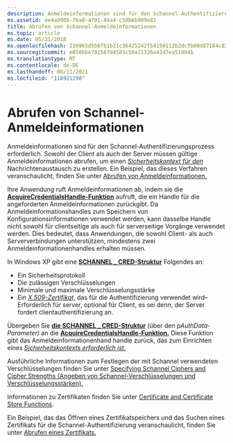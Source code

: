 ```yaml
---
description: Anmeldeinformationen sind für den Schannel-Authentifizierungsprozess erforderlich. Sowohl der Client als auch der Server müssen gültige Anmeldeinformationen abrufen, um einen Sicherheitskontext für den Nachrichtenaustausch zu erstellen. Ein Beispiel, das dieses Verfahren veranschaulicht, finden Sie unter Abrufen von Anmeldeinformationen.
ms.assetid: ee4a9908-7ba8-4701-84a4-c50b6b989e82
title: Abrufen von Schannel-Anmeldeinformationen
ms.topic: article
ms.date: 05/31/2018
ms.openlocfilehash: 216965d5b6fb1b21c36425242f54150112b2dcfb00dd7184c828aba865bbb5a9
ms.sourcegitcommit: e858bbe701567d4583c50a11326e42d7ea51804b
ms.translationtype: MT
ms.contentlocale: de-DE
ms.lasthandoff: 08/11/2021
ms.locfileid: "118921198"
---
```

# <a name="obtaining-schannel-credentials"></a>Abrufen von Schannel-Anmeldeinformationen

Anmeldeinformationen sind für den Schannel-Authentifizierungsprozess erforderlich. Sowohl der Client als auch der Server müssen gültige Anmeldeinformationen abrufen, um einen [*Sicherheitskontext für den*](../secgloss/s-gly.md) Nachrichtenaustausch zu erstellen. Ein Beispiel, das dieses Verfahren veranschaulicht, finden Sie unter [Abrufen von Anmeldeinformationen.](getting-a-certificate-for-schannel.md)

Ihre Anwendung ruft Anmeldeinformationen ab, indem sie die [**AcquireCredentialsHandle-Funktion**](/windows/win32/api/sspi/nf-sspi-acquirecredentialshandlea) aufruft, die ein Handle für die angeforderten Anmeldeinformationen zurückgibt. Da Anmeldeinformationshandles zum Speichern von Konfigurationsinformationen verwendet werden, kann dasselbe Handle nicht sowohl für clientseitige als auch für serverseitige Vorgänge verwendet werden. Dies bedeutet, dass Anwendungen, die sowohl Client- als auch Serververbindungen unterstützen, mindestens zwei Anmeldeinformationenhandles erhalten müssen.

In Windows XP gibt eine [**SCHANNEL \_ CRED-Struktur**](/windows/desktop/api/Schannel/ns-schannel-schannel_cred) Folgendes an:

-   Ein Sicherheitsprotokoll
-   Die zulässigen Verschlüsselungen
-   Minimale und maximale Verschlüsselungsstärke
-   Ein [*X.509-Zertifikat,*](../secgloss/x-gly.md) das für die Authentifizierung verwendet wird– Erforderlich für server, optional für Client, es sei denn, der Server fordert clientauthentifizierung an.

Übergeben Sie [**die SCHANNEL \_ CRED-Struktur**](/windows/desktop/api/Schannel/ns-schannel-schannel_cred) (über den *pAuthData-Parameter)* an die [**AcquireCredentialsHandle-Funktion.**](/windows/win32/api/sspi/nf-sspi-acquirecredentialshandlea) Diese Funktion gibt das Anmeldeinformationenhand handle zurück, das zum Einrichten eines [*Sicherheitskontexts erforderlich ist.*](../secgloss/s-gly.md)

Ausführliche Informationen zum Festlegen der mit Schannel verwendeten Verschlüsselungen finden Sie unter [Specifying Schannel Ciphers and Cipher Strengths (Angeben von Schannel-Verschlüsselungen und Verschlüsselungsstärken).](specifying-schannel-ciphers-and-cipher-strengths.md)

Informationen zu Zertifikaten finden Sie unter [Certificate and Certificate Store Functions](../seccrypto/cryptography-functions.md).

Ein Beispiel, das das [](../secgloss/c-gly.md) Öffnen eines Zertifikatspeichers und das Suchen eines Zertifikats für die Schannel-Authentifizierung veranschaulicht, finden Sie unter [Abrufen eines Zertifikats.](getting-a-certificate-for-schannel.md)

 

 
